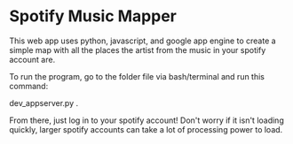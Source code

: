 # Spotify Music Mapper


This web app uses python, javascript, and google app engine to create a simple map with all the places the artist from the music in your spotify account are.

To run the program, go to the folder file via bash/terminal and run this command:

dev_appserver.py .

From there, just log in to your spotify account! Don't worry if it isn't loading quickly, larger spotify accounts can take a lot of processing power to load.
